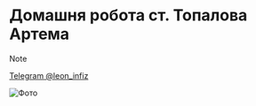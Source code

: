 # Домашня робота ст. Топалова Артема

>[!NOTE]
>[Telegram @leon_infiz](https://t.me/leon_infiz)

![Фото](https://i.imgur.com/L6aixtk.png)
